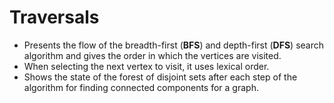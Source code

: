 # Traversals

- Presents the flow of the breadth-first (**BFS**) and depth-first (**DFS**) search algorithm and gives the order in which the vertices are visited.
- When selecting the next vertex to visit, it uses lexical order.
- Shows the state of the forest of disjoint sets after each step of the algorithm for finding connected components for a graph.
